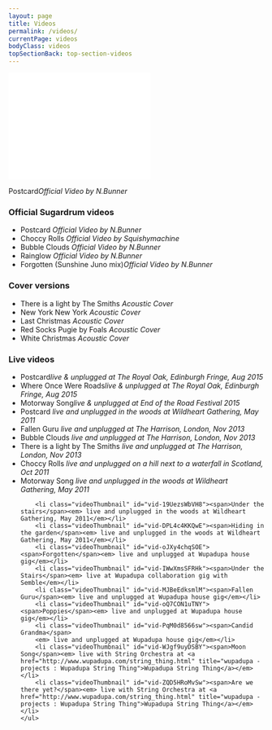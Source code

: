 ```yaml
---
layout: page
title: Videos
permalink: /videos/
currentPage: videos
bodyClass: videos
topSectionBack: top-section-videos
---
```


<div class="embed-responsive embed-responsive-16by9 embed-responsive-item" id="videoPlayer"><iframe width="280" height="210" src="//www.youtube.com/embed/4pM6WphmRhQ" frameborder="0" allowfullscreen></iframe> <p>Postcard<em>Official Video by N.Bunner</em></p></div>   							    

<div class="col-xs-12 col-sm-6 col-md-4">
	<h3>Official Sugardrum videos</h3>
	<ul class="video_thumbnails list-unstyled">
		<li class="videoThumbnail" id="vid-4pM6WphmRhQ"><span>Postcard</span><em> Official Video by N.Bunner</em></li>
		<li class="videoThumbnail" id="vid-n7NcPav3uPU"><span>Choccy Rolls</span><em> Official Video by Squishymachine</em></li>
		<li class="videoThumbnail" id="vid-ijo0I2xD9gM"><span>Bubble Clouds</span><em> Official Video by N.Bunner</em></li>
		<li class="videoThumbnail" id="vid-GprkWlbxmlE"><span>Rainglow</span><em> Official Video by N.Bunner</em></li>		
		<li class="videoThumbnail" id="vid-DPxUNrRHNYc"><span>Forgotten (Sunshine Juno mix)</span><em>Official Video by N.Bunner</em></li>					    	
	</ul>	
</div>

<div class="col-xs-12 col-sm-6 col-md-4">
	<h3>Cover versions</h3>
	<ul class="video_thumbnails list-unstyled">
		<li class="videoThumbnail" id="vid-jt9BeiRDwJI"><span>There is a light by The Smiths</span><em> Acoustic Cover</em></li>
		<li class="videoThumbnail" id="vid-_OZa85q0Mzc"><span>New York New York</span><em> Acoustic Cover</em></li>		
		<li class="videoThumbnail" id="vid-zCWCrUn9oho"><span>Last Christmas</span><em> Acoustic Cover</em></li>						    	
		<li class="videoThumbnail" id="vid-qJcggXvB6VU"><span>Red Socks Pugie by Foals</span><em> Acoustic Cover</em></li>
		<li class="videoThumbnail" id="vid-FCsHJqj6S6w"><span>White Christmas</span><em> Acoustic Cover</em></li>	
	</ul>
</div>

<div class="col-xs-12 col-sm-6 col-md-4">	
    	<h3>Live videos</h3>
	<ul class="video_thumbnails list-unstyled">			
		<li class="videoThumbnail" id="vid-52NskeeLztg"><span>Postcard</span><em>live &amp; unplugged at The Royal Oak, Edinburgh Fringe, Aug 2015</em></li>
		<li class="videoThumbnail" id="vid-z4udmkKQ9fA"><span>Where Once Were Roads</span><em>live &amp; unplugged at The Royal Oak, Edinburgh Fringe, Aug 2015</em></li>
		<li class="videoThumbnail" id="vid-MD0QSwWQTvE"><span>Motorway Song</span><em>live &amp; unplugged at End of the Road Festival 2015</em></li>
		<li class="videoThumbnail" id="vid-UsjcyXCbB7s"><span>Postcard</span><em> live and unplugged in the woods at Wildheart Gathering, May 2011</em></li>
		<li class="videoThumbnail" id="vid-xvYrd6oRHiw"><span>Fallen Guru</span><em> live and unplugged at The Harrison, London, Nov 2013</em></li>
		<li class="videoThumbnail" id="vid-_cVoBam5zug"><span>Bubble Clouds</span><em> live and unplugged at The Harrison, London, Nov 2013</em></li>	
		<li class="videoThumbnail" id="vid-IBvfo2jOu4E"><span>There is a light by The Smiths</span><em> live and unplugged at The Harrison, London, Nov 2013</em></li>						
		<li class="videoThumbnail" id="vid-8eNT3xWK46w"><span>Choccy Rolls</span><em> live and unplugged on a hill next to a waterfall in Scotland, Oct 2011</em></li> 
		<li class="videoThumbnail" id="vid-XEKHhOxS2Ws"><span>Motorway Song</span><em> live and unplugged in the woods at Wildheart Gathering, May 2011</em></li> 
		
		<li class="videoThumbnail" id="vid-19UezsWbVH8"><span>Under the stairs</span><em> live and unplugged in the woods at Wildheart Gathering, May 2011</em></li> 
		<li class="videoThumbnail" id="vid-DPL4c4KKQwE"><span>Hiding in the garden</span><em> live and unplugged in the woods at Wildheart Gathering, May 2011</em></li> 
		<li class="videoThumbnail" id="vid-oJXy4chqSOE"><span>Forgotten</span><em> live and unplugged at Wupadupa house gig</em></li>
		<li class="videoThumbnail" id="vid-IWwXmsSFRHk"><span>Under the Stairs</span><em> live at Wupadupa collaboration gig with Semble</em></li>
		<li class="videoThumbnail" id="vid-MJBeEdksmlM"><span>Fallen Guru</span><em> live and unplugged at Wupadupa house gig</em></li>
		<li class="videoThumbnail" id="vid-oQ7CON1uTNY"><span>Poppies</span><em> live and unplugged at Wupadupa house gig</em></li>
		<li class="videoThumbnail" id="vid-PqM0d8566sw"><span>Candid Grandma</span>
		<em> live and unplugged at Wupadupa house gig</em></li>
		<li class="videoThumbnail" id="vid-WJgf9uyDSBY"><span>Moon Song</span><em> live with String Orchestra at <a href="http://www.wupadupa.com/string_thing.html" title="wupadupa -  projects : Wupadupa String Thing">Wupadupa String Thing</a></em></li>
		<li class="videoThumbnail" id="vid-ZQD5HRoMvSw"><span>Are we there yet?</span><em> live with String Orchestra at <a href="http://www.wupadupa.com/string_thing.html" title="wupadupa -  projects : Wupadupa String Thing">Wupadupa String Thing</a></em></li>				
	</ul>

</div>


